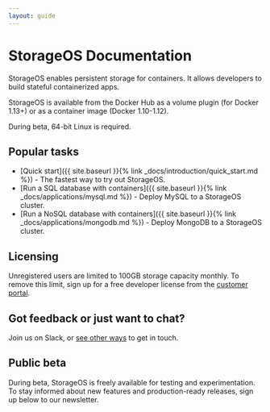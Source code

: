 ```yaml
---
layout: guide
---
```



# StorageOS Documentation

StorageOS enables persistent storage for containers. It allows developers to build stateful containerized apps.

StorageOS is available from the Docker Hub as a volume plugin (for Docker 1.13+) or as a container image (Docker 1.10-1.12).

During beta, 64-bit Linux is required.

## Popular tasks

* [Quick start]({{ site.baseurl }}{% link _docs/introduction/quick_start.md %}) - The fastest way to try out StorageOS.
* [Run a SQL database with containers]({{ site.baseurl }}{% link _docs/applications/mysql.md %}) - Deploy MySQL to a StorageOS cluster.
* [Run a NoSQL database with containers]({{ site.baseurl }}{% link _docs/applications/mongodb.md %}) - Deploy MongoDB to a StorageOS cluster.

## Licensing

Unregistered users are limited to 100GB storage capacity monthly. To remove this limit, sign up for a free developer license from the [customer portal](http://my.storageos.com).

## Got feedback or just want to chat?

Join us on Slack, or [see other ways](http://support.storageos.com) to get in touch.

## Public beta

During beta, StorageOS is freely available for testing and experimentation. To stay informed about new features and production-ready releases, sign up below to our newsletter.
